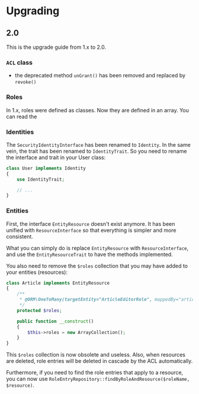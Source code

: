 # Upgrading

## 2.0

This is the upgrade guide from 1.x to 2.0.

### `ACL` class

- the deprecated method `unGrant()` has been removed and replaced by `revoke()`

### Roles

In 1.x, roles were defined as classes. Now they are defined in an array. You can read the

### Identities

The `SecurityIdentityInterface` has been renamed to `Identity`. In the same vein, the trait has been
renamed to `IdentityTrait`. So you need to rename the interface and trait in your User class:

```php
class User implements Identity
{
    use IdentityTrait;

    // ...
}
```

### Entities

First, the interface `EntityResource` doesn't exist anymore. It has been unified with `ResourceInterface`
so that everything is simpler and more consistent.

What you can simply do is replace `EntityResource` with `ResourceInterface`, and use the
`EntityResourceTrait` to have the methods implemented.

You also need to remove the `$roles` collection that you may have added to your entities (resources):

```php
class Article implements EntityResource
{
    /**
     * @ORM\OneToMany(targetEntity="ArticleEditorRole", mappedBy="article", cascade={"remove"})
     */
    protected $roles;

    public function __construct()
    {
        $this->roles = new ArrayCollection();
    }
}
```

This `$roles` collection is now obsolete and useless. Also, when resources are deleted, role entries will
be deleted in cascade by the ACL automatically.

Furthermore, if you need to find the role entries that apply to a resource, you can now use
`RoleEntryRepository::findByRoleAndResource($roleName, $resource)`.
